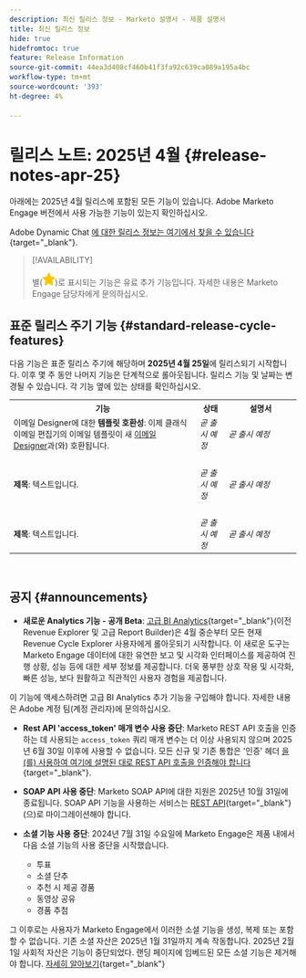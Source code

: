 ```yaml
---
description: 최신 릴리스 정보 - Marketo 설명서 - 제품 설명서
title: 최신 릴리스 정보
hide: true
hidefromtoc: true
feature: Release Information
source-git-commit: 44ea3d408cf460b41f3fa92c639ca089a195a4bc
workflow-type: tm+mt
source-wordcount: '393'
ht-degree: 4%

---
```


# 릴리스 노트: 2025년 4월 {#release-notes-apr-25}

아래에는 2025년 4월 릴리스에 포함된 모든 기능이 있습니다. Adobe Marketo Engage 버전에서 사용 가능한 기능이 있는지 확인하십시오.

Adobe Dynamic Chat [에 대한 릴리스 정보는 여기에서 찾을 수 있습니다](/help/marketo/release-notes/dynamic-chat.md){target="_blank"}.

>[!AVAILABILITY]
>
>별(![별](assets/yellow-star.png))로 표시되는 기능은 유료 추가 기능입니다. 자세한 내용은 Marketo Engage 담당자에게 문의하십시오.

## 표준 릴리스 주기 기능 {#standard-release-cycle-features}

다음 기능은 표준 릴리스 주기에 해당하며 **2025년 4월 25일**&#x200B;에 릴리스되기 시작합니다. 이후 몇 주 동안 나머지 기능은 단계적으로 롤아웃됩니다. 릴리스 기능 및 날짜는 변경될 수 있습니다. 각 기능 옆에 있는 상태를 확인하십시오.

<table style="table-layout:auto"> 
 <tbody> 
  <tr> 
   <th style="width:65%">기능</th> 
   <th style="width:10%">상태</th>
   <th style="width:25%">설명서</th>
  </tr>
  <tr> 
   <td>이메일 Designer에 대한 <strong>템플릿 호환성</strong>: 이제 클래식 이메일 편집기의 이메일 템플릿이 새 <a href="/help/marketo/product-docs/email-marketing/email-designer/overview.md">이메일 Designer</a>과(와) 호환됩니다.</td>
   <td><i>곧 출시 예정</i></td>
   <td><i>곧 출시 예정</i></td>
  </tr>
  <tr> 
   <td> </td> 
   <td> </td>
   <td> </td>
  </tr>
  <tr> 
   <td><strong>제목</strong>: 텍스트입니다.</td> 
   <td><i>곧 출시 예정</i></td>
   <td><i>곧 출시 예정</i></td>
  </tr>
  <tr> 
   <td> </td> 
   <td> </td>
   <td> </td>
  </tr>
  <tr> 
   <td><strong>제목</strong>: 텍스트입니다.</td> 
   <td><i>곧 출시 예정</i></td>
   <td><i>곧 출시 예정</i></td>
  </tr>
 </tbody> 
</table>
<br/>

## 공지 {#announcements}

* **새로운 Analytics 기능 - 공개 Beta**: [고급 BI Analytics](/help/marketo/product-docs/reporting/advanced-bi-analytics/overview.md){target="_blank"}(이전 Revenue Explorer 및 고급 Report Builder)은 4월 중순부터 모든 현재 Revenue Cycle Explorer 사용자에게 롤아웃되기 시작합니다. 이 새로운 도구는 Marketo Engage 데이터에 대한 유연한 보고 및 시각화 인터페이스를 제공하여 진행 상황, 성능 등에 대한 세부 정보를 제공합니다. 더욱 풍부한 상호 작용 및 시각화, 빠른 성능, 보다 원활하고 직관적인 사용자 경험을 제공합니다.

이 기능에 액세스하려면 고급 BI Analytics 추가 기능을 구입해야 합니다. 자세한 내용은 Adobe 계정 팀(계정 관리자)에 문의하십시오.

* **Rest API &#39;access_token&#39; 매개 변수 사용 중단**: Marketo REST API 호출을 인증하는 데 사용되는 `access_token` 쿼리 매개 변수는 더 이상 사용되지 않으며 2025년 6월 30일 이후에 사용할 수 없습니다. 모든 신규 및 기존 통합은 &#39;인증&#39; 헤더 [을(를) 사용하여 여기에 설명된 대로 REST API 호출을 인증해야 합니다](https://experienceleague.adobe.com/en/docs/marketo-developer/marketo/rest/authentication){target="_blank"}.

* **SOAP API 사용 중단**: Marketo SOAP API에 대한 지원은 2025년 10월 31일에 종료됩니다. SOAP API 기능을 사용하는 서비스는 [REST API](https://experienceleague.adobe.com/en/docs/marketo-developer/marketo/rest/rest-api){target="_blank"}(으)로 마이그레이션해야 합니다.

* **소셜 기능 사용 중단**: 2024년 7월 31일 수요일에 Marketo Engage은 제품 내에서 다음 소셜 기능의 사용 중단을 시작했습니다.

   * 투표
   * 소셜 단추
   * 추천 시 제공 경품
   * 동영상 공유
   * 경품 추첨

그 이후로는 사용자가 Marketo Engage에서 이러한 소셜 기능을 생성, 복제 또는 포함할 수 없습니다. 기존 소셜 자산은 2025년 1월 31일까지 계속 작동합니다. 2025년 2월 1일 사회적 자산은 기능이 중단되었다. 랜딩 페이지에 임베드된 모든 소셜 기능은 제거해야 합니다. [자세히 알아보기](https://nation.marketo.com/t5/employee-blogs/marketo-engage-social-features-deprecation/ba-p/351977){target="_blank"}
